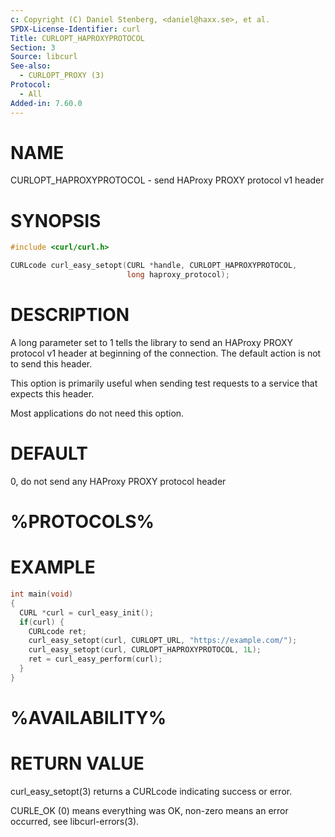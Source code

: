```yaml
---
c: Copyright (C) Daniel Stenberg, <daniel@haxx.se>, et al.
SPDX-License-Identifier: curl
Title: CURLOPT_HAPROXYPROTOCOL
Section: 3
Source: libcurl
See-also:
  - CURLOPT_PROXY (3)
Protocol:
  - All
Added-in: 7.60.0
---
```


# NAME

CURLOPT_HAPROXYPROTOCOL - send HAProxy PROXY protocol v1 header

# SYNOPSIS

~~~c
#include <curl/curl.h>

CURLcode curl_easy_setopt(CURL *handle, CURLOPT_HAPROXYPROTOCOL,
                          long haproxy_protocol);
~~~

# DESCRIPTION

A long parameter set to 1 tells the library to send an HAProxy PROXY
protocol v1 header at beginning of the connection. The default action is not to
send this header.

This option is primarily useful when sending test requests to a service that
expects this header.

Most applications do not need this option.

# DEFAULT

0, do not send any HAProxy PROXY protocol header

# %PROTOCOLS%

# EXAMPLE

~~~c
int main(void)
{
  CURL *curl = curl_easy_init();
  if(curl) {
    CURLcode ret;
    curl_easy_setopt(curl, CURLOPT_URL, "https://example.com/");
    curl_easy_setopt(curl, CURLOPT_HAPROXYPROTOCOL, 1L);
    ret = curl_easy_perform(curl);
  }
}
~~~

# %AVAILABILITY%

# RETURN VALUE

curl_easy_setopt(3) returns a CURLcode indicating success or error.

CURLE_OK (0) means everything was OK, non-zero means an error occurred, see
libcurl-errors(3).
